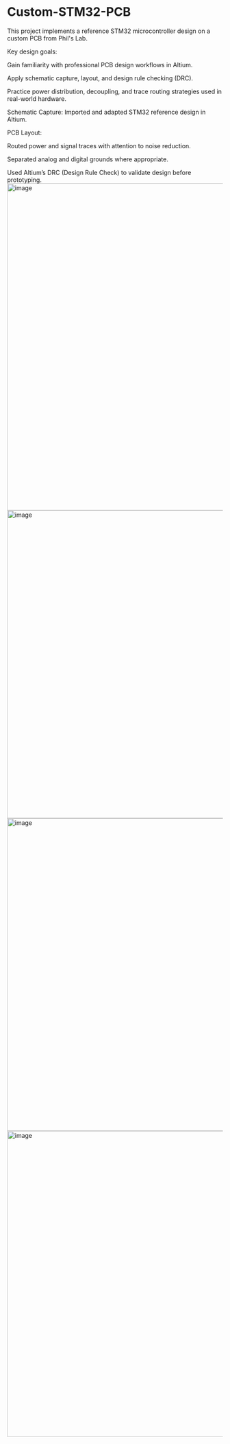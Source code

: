 # Custom-STM32-PCB
This project implements a reference STM32 microcontroller design on a custom PCB from Phil's Lab.

Key design goals:

Gain familiarity with professional PCB design workflows in Altium.

Apply schematic capture, layout, and design rule checking (DRC).

Practice power distribution, decoupling, and trace routing strategies used in real-world hardware.

Schematic Capture: Imported and adapted STM32 reference design in Altium.

PCB Layout:

Routed power and signal traces with attention to noise reduction.

Separated analog and digital grounds where appropriate.

Used Altium’s DRC (Design Rule Check) to validate design before prototyping.
<img width="1228" height="762" alt="image" src="https://github.com/user-attachments/assets/612376ce-c72f-44d5-a136-acd85887280e" />
<img width="723" height="718" alt="image" src="https://github.com/user-attachments/assets/14a7b25a-9fb2-4aae-bf8a-6f9d9e05e07c" />
<img width="764" height="729" alt="image" src="https://github.com/user-attachments/assets/5e890204-151b-44c5-8d9c-b79d1be004cb" />
<img width="717" height="713" alt="image" src="https://github.com/user-attachments/assets/faa00c5d-63ea-4331-b82d-d07797be6e75" />
